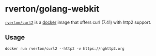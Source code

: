 # rverton/golang-webkit
[`rverton/curl2`](https://index.docker.io/u/rverton/curl2) is a [docker](https://docker.io) image that offers curl (7.41) with http2 support.

## Usage

    docker run rverton/curl2 --http2 -v https://nghttp2.org


